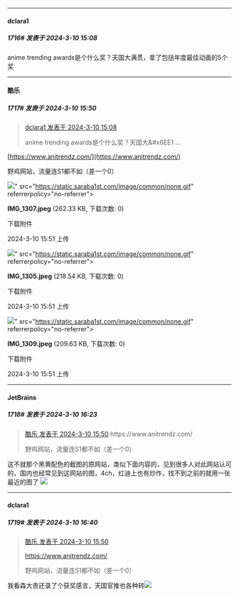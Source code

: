 ﻿
*****

####  dclara1  
##### 1716#       发表于 2024-3-10 15:08

anime trending awards是个什么奖？天国大满贯，拿了包括年度最佳动画的5个奖


*****

####  酷乐  
##### 1717#       发表于 2024-3-10 15:50

<blockquote><a href="httphttps://bbs.saraba1st.com/2b/forum.php?mod=redirect&amp;goto=findpost&amp;pid=64208264&amp;ptid=2088657" target="_blank">dclara1 发表于 2024-3-10 15:08</a>

anime trending awards是个什么奖？天国大&amp;#x6EE1 ...</blockquote>

[https://www.anitrendz.com/](https://www.anitrendz.com/)

野鸡网站，流量连S1都不如（差一个0）

<img src="https://img.saraba1st.com/forum/202403/10/155106ckfkcknppfpf4yya.jpeg" referrerpolicy="no-referrer">" src="https://static.saraba1st.com/image/common/none.gif" referrerpolicy="no-referrer">

<strong>IMG_1307.jpeg</strong> (262.33 KB, 下载次数: 0)

下载附件

2024-3-10 15:51 上传

<img src="https://img.saraba1st.com/forum/202403/10/155106tx76emx337umz37w.jpeg" referrerpolicy="no-referrer">" src="https://static.saraba1st.com/image/common/none.gif" referrerpolicy="no-referrer">

<strong>IMG_1305.jpeg</strong> (218.54 KB, 下载次数: 0)

下载附件

2024-3-10 15:51 上传

<img src="https://img.saraba1st.com/forum/202403/10/155106nr6ab4e66oihqbr6.jpeg" referrerpolicy="no-referrer">" src="https://static.saraba1st.com/image/common/none.gif" referrerpolicy="no-referrer">

<strong>IMG_1309.jpeg</strong> (209.63 KB, 下载次数: 0)

下载附件

2024-3-10 15:51 上传


*****

####  JetBrains  
##### 1718#       发表于 2024-3-10 16:23

<blockquote><a href="httphttps://bbs.saraba1st.com/2b/forum.php?mod=redirect&amp;goto=findpost&amp;pid=64208531&amp;ptid=2088657" target="_blank">酷乐 发表于 2024-3-10 15:50</a>
https://www.anitrendz.com/

野鸡网站，流量连S1都不如（差一个0）</blockquote>
这不就那个黑黄配色的截图的原网站，类似下面内容的，见到很多人对此网站认可的，国内也经常见到这网站的图，4ch，红迪上也有炒作，找不到之前的就用一张最近的图了
<img src="https://p.sda1.dev/16/bce01b21fa6135544ba8ee316018f2a2/CMP_20240310162145759.jpg" referrerpolicy="no-referrer">


*****

####  dclara1  
##### 1719#       发表于 2024-3-10 16:40

<blockquote><a href="httphttps://bbs.saraba1st.com/2b/forum.php?mod=redirect&amp;goto=findpost&amp;pid=64208531&amp;ptid=2088657" target="_blank">酷乐 发表于 2024-3-10 15:50</a>

https://www.anitrendz.com/

野鸡网站，流量连S1都不如（差一个0）</blockquote>
我看森大贵还录了个获奖感言，天国官推也各种转<img src="https://static.saraba1st.com/image/smiley/face2017/067.png" referrerpolicy="no-referrer">


